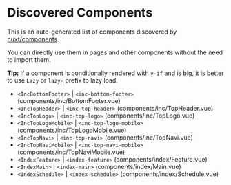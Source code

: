 # Discovered Components

This is an auto-generated list of components discovered by [nuxt/components](https://github.com/nuxt/components).

You can directly use them in pages and other components without the need to import them.

**Tip:** If a component is conditionally rendered with `v-if` and is big, it is better to use `Lazy` or `lazy-` prefix to lazy load.

- `<IncBottomFooter>` | `<inc-bottom-footer>` (components/inc/BottomFooter.vue)
- `<IncTopHeader>` | `<inc-top-header>` (components/inc/TopHeader.vue)
- `<IncTopLogo>` | `<inc-top-logo>` (components/inc/TopLogo.vue)
- `<IncTopLogoMobile>` | `<inc-top-logo-mobile>` (components/inc/TopLogoMobile.vue)
- `<IncTopNavi>` | `<inc-top-navi>` (components/inc/TopNavi.vue)
- `<IncTopNaviMobile>` | `<inc-top-navi-mobile>` (components/inc/TopNaviMobile.vue)
- `<IndexFeature>` | `<index-feature>` (components/index/Feature.vue)
- `<IndexMain>` | `<index-main>` (components/index/Main.vue)
- `<IndexSchedule>` | `<index-schedule>` (components/index/Schedule.vue)
